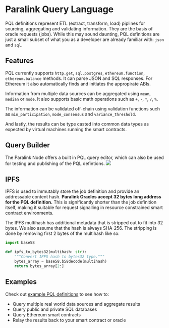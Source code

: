 <!--
order: 14
-->

# Paralink Query Language
PQL definitions represent ETL (extract, transform, load) piplines for sourcing, aggregating and
validating information. They are the basis of oracle requests (jobs). While this may sound
daunting, PQL definitions are just a small subset of what you as a developer are already familiar
with: `json` and `sql`.

## Features
PQL currently supports `http.get`, `sql.postgres`, `ethereum.function`, `ethereum.balance` methods.
It can parse JSON and SQL responses. For Ethereum it also automatically finds and initiates the appropirate ABIs.

Information from multiple data sources can be aggregated using `mean`, `median` or `mode`.
It also supports basic math operations such as `+`, `-`, `*`, `/`, `%`.

The information can be validated off-chain using validation functions such as `min_participation`, `mode_consensus` and `variance_threshold`.

And lastly, the results can be type casted into common data types as expected by virtual
machines running the smart contracts.


## Query Builder
The Paralink Node offers a built in PQL query editor, which can also be used for testing and
publishing of the PQL defintions.
![](https://i.imgur.com/Yd3s5Xu.png)

## IPFS
IPFS is used to immutably store the job definition and provide an addressable content hash.
**Paralink Oracles accept 32 bytes long address for the PQL definition.**
This is significantly shorter than the job definition itself, making it suitable for
request signalling in resource constrained smart contract environments.

The IPFS multihash has additional metadata that is stripped out to fit into 32 bytes. We also
assume that the hash is always SHA-256. The stripping is done by removing first 2 bytes of the
multihash like so:
```python
import base58

def ipfs_to_bytes32(multihash: str):
    """Convert IPFS hash to bytes32 type."""
    bytes_array = base58.b58decode(multihash)
    return bytes_array[2:]
```

## Examples
Check out [example PQL definitions](https://github.com/paralink-network/paralink-node/tree/master/examples) to see how to:
 - Query multiple real world data sources and aggregate results
 - Query public and private SQL databases
 - Query Ethereum smart contracts
 - Relay the results back to your smart contract or oracle
